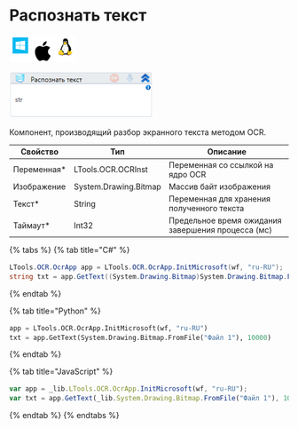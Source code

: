 # Распознать текст

![](<../../../.gitbook/assets/image (100) (1) (1) (1) (1) (1) (1) (1) (2) (119).png>)

![](<../../../.gitbook/assets/image (316).png>)

Компонент, производящий разбор экранного текста методом OCR.

| Свойство     | Тип                   | Описание                                           |
| ------------ | --------------------- | -------------------------------------------------- |
| Переменная\* | LTools.OCR.OCRInst    | Переменная со ссылкой на ядро OCR                  |
| Изображение  | System.Drawing.Bitmap | Массив байт изображения                            |
| Текст\*      | String                | Переменная для хранения полученного текста         |
| Таймаут\*    | Int32                 | Предельное время ожидания завершения процесса (мс) |

{% tabs %}
{% tab title="C#" %}
```csharp
LTools.OCR.OcrApp app = LTools.OCR.OcrApp.InitMicrosoft(wf, "ru-RU");
string txt = app.GetText((System.Drawing.Bitmap)System.Drawing.Bitmap.FromFile("Файл 1"), 10000);
```
{% endtab %}

{% tab title="Python" %}
```python
app = LTools.OCR.OcrApp.InitMicrosoft(wf, "ru-RU")
txt = app.GetText(System.Drawing.Bitmap.FromFile("Файл 1"), 10000)
```
{% endtab %}

{% tab title="JavaScript" %}
```javascript
var app = _lib.LTools.OCR.OcrApp.InitMicrosoft(wf, "ru-RU");
var txt = app.GetText(_lib.System.Drawing.Bitmap.FromFile("Файл 1"), 10000);
```
{% endtab %}
{% endtabs %}
